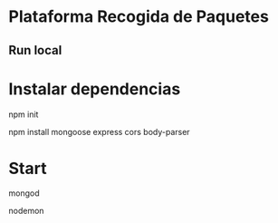 # Plataforma Recogida de Paquetes

## Run local

# Instalar dependencias

npm init

npm install mongoose express cors body-parser

# Start

mongod

nodemon
